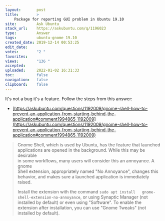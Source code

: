 ```yaml
---
layout:       post
title:        >
    Package for reporting GUI problem in Ubuntu 19.10
site:         Ask Ubuntu
stack_url:    https://askubuntu.com/q/1196023
type:         Answer
tags:         ubuntu-gnome 19.10
created_date: 2019-12-14 00:53:25
edit_date:    
votes:        "2 "
favorites:    
views:        "136 "
accepted:     
uploaded:     2022-01-02 16:31:33
toc:          false
navigation:   false
clipboard:    false
---
```


It's not a bug it's a feature. Follow the steps from this answer:

- [https://askubuntu.com/questions/1192009/gnome-shell-how-to-prevent-an-application-from-starting-behind-the-application#comment1994865_1192009](https://askubuntu.com/questions/1192009/gnome-shell-how-to-prevent-an-application-from-starting-behind-the-application#comment1994865_1192009)

> Gnome Shell, which is used by Ubuntu, has the feature that launched  
> applications are opened in the background. While this may be desirable  
> in some workflows, many users will consider this an annoyance. A gnome  
> Shell extension, appropriately named "No Annoyance", changes this  
> behavior, and makes sure a launched application is immediately raised.  
>   
> Install the extension with the command `sudo apt install  
> gnome-shell-extension-no-annoyance`, or using Synaptic Manager (not  
> installed by default) or even using "Software". To enable the  
> extension after installation, you can use "Gnome Tweaks" (not  
> installed by default).  

